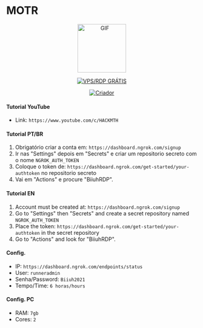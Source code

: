 # MOTR
<p align="center">
<img src="https://media.giphy.com/media/4dM1U76aAQ3dbE6bc3/giphy.gif" alt="GIF" width="128" height="128"/>
</p>
<p align="center">
<a href="#"><img title="VPS/RDP GRÁTIS" src="https://img.shields.io/badge/VPS/RDP GRÁTIS-green?colorA=%23ff0000&colorB=%23017e40&style=for-the-badge"></a>
</p>
<p align="center">
<a href="https://github.com/Biiuh"><img title="Criador" src="https://img.shields.io/badge/Criador-BiiuhYT-orange.svg?style=for-the-badge&logo=github"></a>
</p>


#### Tutorial YouTube

* Link: `https://www.youtube.com/c/HACKMTH`

#### Tutorial PT/BR
1. Obrigatório criar a conta em: `https://dashboard.ngrok.com/signup`
2. Ir nas "Settings" depois em "Secrets" e criar um repositorio secreto com o nome `NGROK_AUTH_TOKEN`
3. Coloque o token de: `https://dashboard.ngrok.com/get-started/your-authtoken` no repositorio secreto
4. Vai em "Actions" e procure "BiiuhRDP".

#### Tutorial EN
1. Account must be created at: `https://dashboard.ngrok.com/signup`
2. Go to "Settings" then "Secrets" and create a secret repository named `NGROK_AUTH_TOKEN`
3. Place the token: `https://dashboard.ngrok.com/get-started/your-authtoken` in the secret repository
4. Go to "Actions" and look for "BiiuhRDP".

#### Config.
- IP: `https://dashboard.ngrok.com/endpoints/status`
- User: `runneradmin`
- Senha/Password: `Biiuh2021`
- Tempo/Time: `6 horas/hours`

#### Config. PC
- RAM: `7gb`
- Cores: `2`
